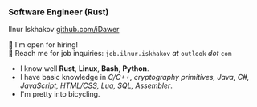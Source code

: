 
<!--
### Hi there 👋

**iDawer/iDawer** is a ✨ _special_ ✨ repository because its `README.md` (this file) appears on your GitHub profile.

Here are some ideas to get you started:

- 🔭 I’m currently working on ...
- 🌱 I’m currently learning ...
- 👯 I’m looking to collaborate on ...
- 🤔 I’m looking for help with ...
- 💬 Ask me about ...
- 📫 How to reach me: ...
- 😄 Pronouns: ...
- ⚡ Fun fact: ...
-->

### Software Engineer (Rust)
Ilnur Iskhakov
[github.com/iDawer](https://github.com/iDawer)

:monocle_face: I'm open for hiring!
<br/>
:speech_balloon: Reach me for job inquiries: `job.ilnur.iskhakov` _at_ `outlook` _dot_ `com`

 - I know well **Rust**, **Linux**, **Bash**, **Python**.
 - I have basic knowledge in _C/C++, cryptography primitives, Java, C#,
   JavaScript, HTML/CSS, Lua, SQL, Assembler_.
 - I'm pretty into bicycling.


